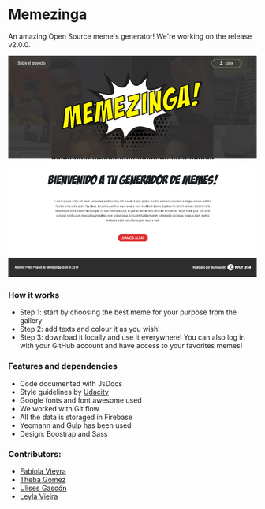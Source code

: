 # Memezinga
An amazing Open Source meme's generator!
We're working on the release v2.0.0. 

![screenshot](other/memezinga-screenshot.png)

### How it works
- Step 1: start by choosing the best meme for your purpose from the gallery
- Step 2: add texts and colour it as you wish!
- Step 3: download it locally and use it everywhere! You can also log in with your GitHub account and have access to your favorites memes!

### Features and dependencies
- Code documented with JsDocs
- Style guidelines by [Udacity](http://udacity.github.io/frontend-nanodegree-styleguide/javascript.html)
- Google fonts and font awesome used
- We worked with Git flow
- All the data is storaged in Firebase 
- Yeomann and Gulp has been used
- Design: Boostrap and Sass

### Contributors:
- [Fabiola Vieyra](https://github.com/Fa-v)
- [Theba Gomez](https://github.com/KoolTheba)
- [Ulises Gascón](https://github.com/UlisesGascon)
- [Leyla Vieira](https://github.com/LeylaVieira)
